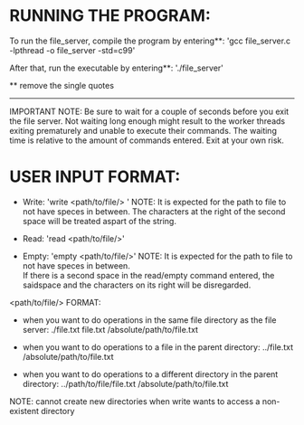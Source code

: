 # RUNNING THE PROGRAM:

To run the file_server, compile the program by entering**:
	'gcc file_server.c -lpthread -o file_server -std=c99'

After that, run the executable by entering**:
	'./file_server'

** remove the single quotes

----

IMPORTANT NOTE:	Be sure to wait for a couple of seconds before you exit the file server.
		Not waiting long enough might result to the worker threads exiting prematurely and unable to execute their commands. The waiting time is relative to the amount of commands entered. Exit at your own risk.

# USER INPUT FORMAT:
- Write:	'write <path/to/file/> <string>'
	NOTE: 	It is expected for the path to file to not have speces in between. 
		The characters at the right of the second space will be treated aspart of the string.

- Read:		'read <path/to/file/>'
- Empty:	'empty <path/to/file/>'
	NOTE: 	It is expected for the path to file to not have speces in between. 	
		If there is a second space in the read/empty command entered, the saidspace and the characters on its right will be disregarded.

<path/to/file/> FORMAT:
- when you want to do operations in the same file directory as the file server:
	./file.txt
	file.txt
	/absolute/path/to/file.txt

- when you want to do operations to a file in the parent directory:
	../file.txt
	/absolute/path/to/file.txt

- when you want to do operations to a different directory in the parent directory:
	../path/to/file/file.txt
	/absolute/path/to/file.txt

NOTE:	cannot create new directories when write wants to access a non-existent directory

